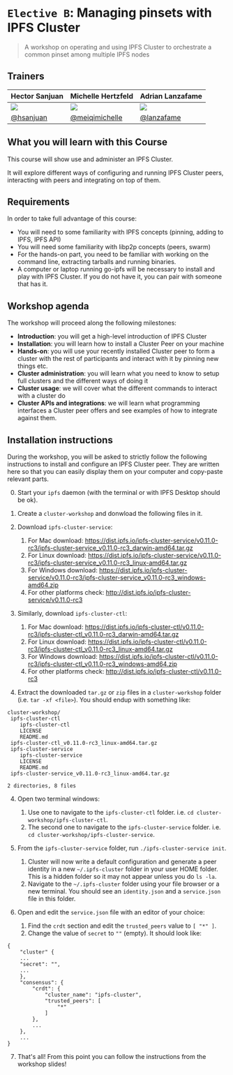 # `Elective B`: Managing pinsets with IPFS Cluster

> A workshop on operating and using IPFS Cluster to orchestrate a common pinset among multiple IPFS nodes

## Trainers

| **Hector Sanjuan**                                    	| **Michelle Hertzfeld**                                	| **Adrian Lanzafame**                                  	|
|-------------------------------------------------------	|-------------------------------------------------------	|-------------------------------------------------------	|
| ![](https://avatars1.githubusercontent.com/u/1027022) 	| ![](https://avatars1.githubusercontent.com/u/4827522) 	| ![](https://avatars3.githubusercontent.com/u/5924712) 	|
| [@hsanjuan](https://github.com/hsanjuan)              	| [@meiqimichelle](https://github.com/meiqimichelle)    	| [@lanzafame](https://github.com/lanzafame)            	|

## What you will learn with this Course

This course will show use and administer an IPFS Cluster.

It will explore different ways of configuring and running IPFS Cluster peers, interacting with peers and integrating on top of them.

## Requirements

In order to take full advantage of this course:

* You will need to some familiarity with IPFS concepts (pinning, adding to IPFS, IPFS API)
* You will need some familiarity with libp2p concepts (peers, swarm)
* For the hands-on part, you need to be familiar with working on the command line, extracting tarballs and running binaries.
* A computer or laptop running go-ipfs will be necessary to install and play with IPFS Cluster. If you do not have it, you can pair with someone that has it.

## Workshop agenda

The workshop will proceed along the following milestones:

* **Introduction**: you will get a high-level introduction of IPFS Cluster
* **Installation**: you will learn how to install a Cluster Peer on your machine
* **Hands-on**: you will use your recently installed Cluster peer to form a cluster with the rest of participants and interact with it by pinning new things etc.
* **Cluster administration**: you will learn what you need to know to setup full clusters and the different ways of doing it
* **Cluster usage**: we will cover what the different commands to interact with a cluster do
* **Cluster APIs and integrations**: we will learn what programming interfaces a Cluster peer offers and see examples of how to integrate against them.

## Installation instructions

During the workshop, you will be asked to strictly follow the following
instructions to install and configure an IPFS Cluster peer. They are written
here so that you can easily display them on your computer and copy-paste
relevant parts.

0. Start your `ipfs` daemon (with the terminal or with IPFS Desktop should be ok).
1. Create a `cluster-workshop` and donwload the following files in it.
1. Download `ipfs-cluster-service`:
   1. For Mac download: https://dist.ipfs.io/ipfs-cluster-service/v0.11.0-rc3/ipfs-cluster-service_v0.11.0-rc3_darwin-amd64.tar.gz
   2. For Linux download: https://dist.ipfs.io/ipfs-cluster-service/v0.11.0-rc3/ipfs-cluster-service_v0.11.0-rc3_linux-amd64.tar.gz
   3. For Windows download: https://dist.ipfs.io/ipfs-cluster-service/v0.11.0-rc3/ipfs-cluster-service_v0.11.0-rc3_windows-amd64.zip
   4. For other platforms check: http://dist.ipfs.io/ipfs-cluster-service/v0.11.0-rc3

2. Similarly, download `ipfs-cluster-ctl`:
   1. For Mac download: https://dist.ipfs.io/ipfs-cluster-ctl/v0.11.0-rc3/ipfs-cluster-ctl_v0.11.0-rc3_darwin-amd64.tar.gz
   2. For Linux download: https://dist.ipfs.io/ipfs-cluster-ctl/v0.11.0-rc3/ipfs-cluster-ctl_v0.11.0-rc3_linux-amd64.tar.gz
   3. For Windows download: https://dist.ipfs.io/ipfs-cluster-ctl/v0.11.0-rc3/ipfs-cluster-ctl_v0.11.0-rc3_windows-amd64.zip
   4. For other platforms check: http://dist.ipfs.io/ipfs-cluster-ctl/v0.11.0-rc3

3. Extract the downloaded `tar.gz` or `zip` files in a `cluster-workshop` folder (i.e. `tar -xf <file>`). You should endup with something like:

```
cluster-workshop/
 ipfs-cluster-ctl
    ipfs-cluster-ctl
    LICENSE
    README.md
 ipfs-cluster-ctl_v0.11.0-rc3_linux-amd64.tar.gz
 ipfs-cluster-service
    ipfs-cluster-service
    LICENSE
    README.md
 ipfs-cluster-service_v0.11.0-rc3_linux-amd64.tar.gz

2 directories, 8 files
```

4. Open two terminal windows:
   1. Use one to navigate to the `ipfs-cluster-ctl` folder. i.e. `cd cluster-workshop/ipfs-cluster-ctl`.
   2. The second one to navigate to the `ipfs-cluster-service` folder. i.e. `cd cluster-workshop/ipfs-cluster-service`.
  
5. From the `ipfs-cluster-service` folder, run `./ipfs-cluster-service init`.
   1. Cluster will now write a default configuration and generate a peer
      identity in a new `~/.ipfs-cluster` folder in your user HOME
      folder. This is a hidden folder so it may not appear unless you do `ls
      -la`.
   2. Navigate to the `~/.ipfs-cluster` folder using your file browser or a
  new terminal. You should see an `identity.json` and a `service.json` file in
  this folder.

6. Open and edit the `service.json` file with an editor of your choice:
   1. Find the `crdt` section and edit the `trusted_peers` value to `[ "*" ]`.
   2. Change the value of `secret` to `""` (empty). It should look like:

```
{
    "cluster" {
    ...
    "secret": "",
    ...
    },
    "consensus": {
        "crdt": {
            "cluster_name": "ipfs-cluster",
            "trusted_peers": [
                "*"
            ]
        },
        ...
    },
    ...
}
```

7. That's all! From this point you can follow the instructions from the workshop slides!
